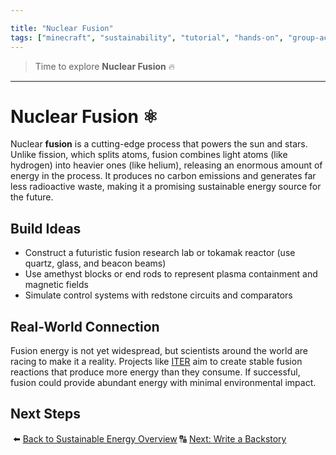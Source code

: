 ```yaml
---

title: "Nuclear Fusion"
tags: ["minecraft", "sustainability", "tutorial", "hands-on", "group-activity"]
---
```


> Time to explore **Nuclear Fusion** 🔥
-----------------------------------------------------

# Nuclear Fusion ⚛️

Nuclear **fusion** is a cutting-edge process that powers the sun and stars. Unlike fission, which splits atoms, fusion combines light atoms (like hydrogen) into heavier ones (like helium), releasing an enormous amount of energy in the process. It produces no carbon emissions and generates far less radioactive waste, making it a promising sustainable energy source for the future.

## Build Ideas

- Construct a futuristic fusion research lab or tokamak reactor (use quartz, glass, and beacon beams)  
- Use amethyst blocks or end rods to represent plasma containment and magnetic fields  
- Simulate control systems with redstone circuits and comparators


## Real-World Connection

Fusion energy is not yet widespread, but scientists around the world are racing to make it a reality. Projects like [ITER](https://www.iter.org/) aim to create stable fusion reactions that produce more energy than they consume. If successful, fusion could provide abundant energy with minimal environmental impact.

## Next Steps

️ ⬅️ [Back to Sustainable Energy Overview](/sustainability_lab/Day-3/00_intro)
🔠 [Next: Write a Backstory](/sustainability_lab/Day-3/01_backstory)
